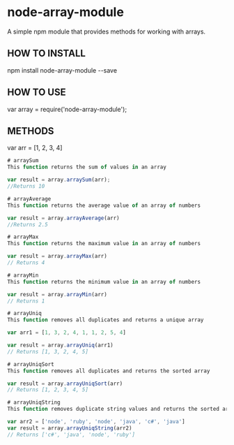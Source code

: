 
# node-array-module

A simple npm module that provides methods for working with arrays.

## HOW TO INSTALL

npm install node-array-module --save

## HOW TO USE

var array = require('node-array-module');


## METHODS
var arr = [1, 2, 3, 4]

```javascript
# arraySum
This function returns the sum of values in an array

var result = array.arraySum(arr);
//Returns 10

# arrayAverage
This function returns the average value of an array of numbers

var result = array.arrayAverage(arr)
//Returns 2.5

# arrayMax
This function returns the maximum value in an array of numbers

var result = array.arrayMax(arr)
// Returns 4

# arrayMin
This function returns the minimum value in an array of numbers

var result = array.arrayMin(arr)
// Returns 1

# arrayUniq
This function removes all duplicates and returns a unique array

var arr1 = [1, 3, 2, 4, 1, 1, 2, 5, 4]

var result = array.arrayUniq(arr1)
// Returns [1, 3, 2, 4, 5]

# arrayUniqSort
This function removes all duplicates and returns the sorted array

var result = array.arrayUniqSort(arr)
// Returns [1, 2, 3, 4, 5]

# arrayUniqString
This function removes duplicate string values and returns the sorted array

var arr2 = ['node', 'ruby', 'node', 'java', 'c#', 'java']
var result = array.arrayUniqString(arr2)
// Returns ['c#', 'java', 'node', 'ruby']





